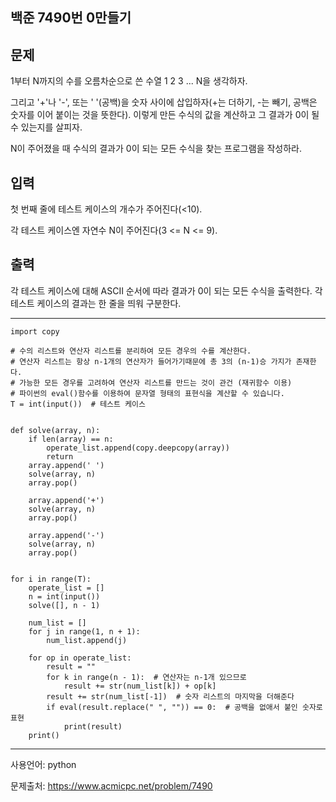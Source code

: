 ## 백준 7490번 0만들기

## 문제

1부터 N까지의 수를 오름차순으로 쓴 수열 1 2 3 ... N을 생각하자.

그리고 '+'나 '-', 또는 ' '(공백)을 숫자 사이에 삽입하자(+는 더하기, -는 빼기, 공백은 숫자를 이어 붙이는 것을 뜻한다). 이렇게 만든 수식의 값을 계산하고 그 결과가 0이 될 수 있는지를 살피자.

N이 주어졌을 때 수식의 결과가 0이 되는 모든 수식을 찾는 프로그램을 작성하라.

## 입력

첫 번째 줄에 테스트 케이스의 개수가 주어진다(<10).

각 테스트 케이스엔 자연수 N이 주어진다(3 <= N <= 9).

## 출력

각 테스트 케이스에 대해 ASCII 순서에 따라 결과가 0이 되는 모든 수식을 출력한다. 각 테스트 케이스의 결과는 한 줄을 띄워 구분한다.

___

```
import copy

# 수의 리스트와 연산자 리스트를 분리하여 모든 경우의 수를 계산한다.
# 연산자 리스트는 항상 n-1개의 연산자가 들어가기때문에 총 3의 (n-1)승 가지가 존재한다.
# 가능한 모든 경우를 고려하여 연산자 리스트를 만드는 것이 관건 (재귀함수 이용)
# 파이썬의 eval()함수를 이용하여 문자열 형태의 표현식을 계산할 수 있습니다.
T = int(input())  # 테스트 케이스


def solve(array, n):
    if len(array) == n:
        operate_list.append(copy.deepcopy(array))
        return
    array.append(' ')
    solve(array, n)
    array.pop()

    array.append('+')
    solve(array, n)
    array.pop()

    array.append('-')
    solve(array, n)
    array.pop()


for i in range(T):
    operate_list = []
    n = int(input())
    solve([], n - 1)

    num_list = []
    for j in range(1, n + 1):
        num_list.append(j)

    for op in operate_list:
        result = ""
        for k in range(n - 1):  # 연산자는 n-1개 있으므로
            result += str(num_list[k]) + op[k]
        result += str(num_list[-1])  # 숫자 리스트의 마지막을 더해준다
        if eval(result.replace(" ", "")) == 0:  # 공백을 없애서 붙인 숫자로 표현
            print(result)
    print()
```

___

사용언어: python

문제출처: https://www.acmicpc.net/problem/7490